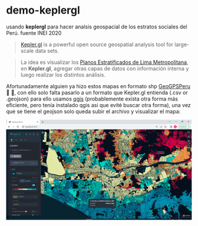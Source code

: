 # demo-keplergl
usando **keplergl** para hacer analsis geospacial de los estratos sociales del Perú. fuente INEI 2020
>[Kepler.gl](https://kepler.gl/)
> is a powerful open source geospatial analysis tool for large-scale data sets.

>La idea es visualizar los [Planos Estratificados de Lima Metropolitana](https://www.inei.gob.pe/media/MenuRecursivo/publicaciones_digitales/Est/Lib1744/libro.pdf), en **Kepler.gl**, agregar otras capas de datos con información interna y luego realizar los distintos análisis.

Afortunadamente alguien ya hizo estos mapas en formato shp [GeoGPSPeru](https://www.geogpsperu.com/2020/10/plano-de-estratos-de-ingresos-2020-lima.html):clap: :raised_hands:, con ello solo falta pasarlo a un formato que Kepler.gl entienda (.csv or .geojson) para ello usamos [qgis](https://qgis.org/es/site/index.html) (probablemente exista otra forma más eficiente, pero tenía instalado qgis asi que evité buscar otra forma), una vez que se tiene el geojson solo queda subir el archivo y visualizar el mapa:

![EstratosSocialesMap](https://github.com/mikel8710/demo-keplergl/blob/e394c79963af748167e68f4bbc857d35e83dd450/demo_estratos_sociales_keplergl.PNG)

